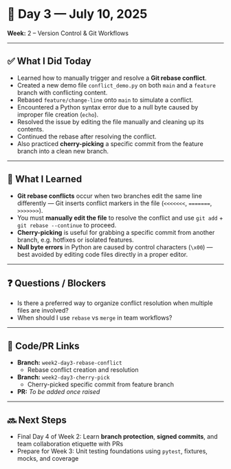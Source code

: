 # 📅 Day 3 — July 10, 2025  
**Week:** 2 – Version Control & Git Workflows

---

## ✅ What I Did Today

- Learned how to manually trigger and resolve a **Git rebase conflict**.
- Created a new demo file `conflict_demo.py` on both `main` and a `feature` branch with conflicting content.
- Rebased `feature/change-line` onto `main` to simulate a conflict.
- Encountered a Python syntax error due to a null byte caused by improper file creation (`echo`).
- Resolved the issue by editing the file manually and cleaning up its contents.
- Continued the rebase after resolving the conflict.
- Also practiced **cherry-picking** a specific commit from the feature branch into a clean new branch.

---

## 🧠 What I Learned

- **Git rebase conflicts** occur when two branches edit the same line differently — Git inserts conflict markers in the file (`<<<<<<<`, `=======`, `>>>>>>>`).
- You must **manually edit the file** to resolve the conflict and use `git add` + `git rebase --continue` to proceed.
- **Cherry-picking** is useful for grabbing a specific commit from another branch, e.g. hotfixes or isolated features.
- **Null byte errors** in Python are caused by control characters (`\x00`) — best avoided by editing code files directly in a proper editor.

---

## ❓ Questions / Blockers

- Is there a preferred way to organize conflict resolution when multiple files are involved?
- When should I use `rebase` vs `merge` in team workflows?

---

## 🔧 Code/PR Links

- **Branch:** `week2-day3-rebase-conflict`  
  - Rebase conflict creation and resolution
- **Branch:** `week2-day3-cherry-pick`  
  - Cherry-picked specific commit from feature branch
- **PR:** _To be added once raised_

---

## 🔜 Next Steps

- Final Day 4 of Week 2: Learn **branch protection**, **signed commits**, and team collaboration etiquette with PRs
- Prepare for Week 3: Unit testing foundations using `pytest`, fixtures, mocks, and coverage

